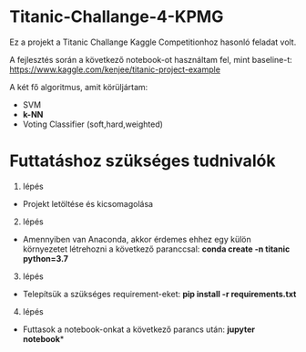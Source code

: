 # Titanic-Challange-4-KPMG

Ez a projekt a Titanic Challange Kaggle Competitionhoz hasonló feladat volt.

A fejlesztés során a következő notebook-ot használtam fel, mint baseline-t: https://www.kaggle.com/kenjee/titanic-project-example

A két fő algoritmus, amit körüljártam:
- SVM
- **k-NN**
- Voting Classifier (soft,hard,weighted)

# Futtatáshoz szükséges tudnivalók
1. lépés
- Projekt letöltése és kicsomagolása
2. lépés
- Amennyiben van Anaconda, akkor érdemes ehhez egy külön környezetet létrehozni a következő paranccsal: **conda create -n titanic python=3.7**
3. lépés
- Telepítsük a szükséges requirement-eket: **pip install -r requirements.txt**
4. lépés
- Futtasok a notebook-onkat a következő parancs után: **jupyter notebook***
